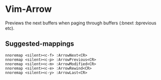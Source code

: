 Vim-Arrow
=========

Previews the next buffers when paging through buffers (:bnext :bprevious etc).

Suggested-mappings
------------------

```viml
nnoremap <silent><c-f> :ArrowNext<CR>
nnoremap <silent><c-p> :ArrowPrevious<CR>
nnoremap <silent><c-m> :ArrowModified<CR>
nnoremap <silent><c-e> :ArrowRewind<CR>
nnoremap <silent><c-y> :ArrowLast<CR>
```
